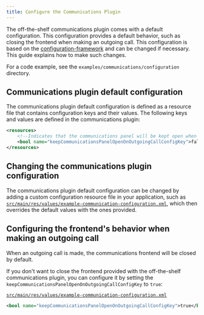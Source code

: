 ```yaml
---
title: Configure the Communications Plugin
---
```


The off-the-shelf communications plugin comes with a default configuration. This configuration
provides a default behavior, such as closing the frontend when making an outgoing call. This
configuration is based on the
[configuration-framework](/tomtom-indigo/documentation/tutorials-and-examples/customization/use-the-configuration-framework)
and can be changed if necessary. This guide explains how to make such changes.

For a code example, see the `examples/communications/configuration` directory.

## Communications plugin default configuration

The communications plugin default configuration is defined as a resource file that contains
configuration keys and their values. The following keys and values are defined in the communications
plugin:

```xml
<resources>
    <!--Indicates that the communications panel will be kept open when starting an outgoing call. By default it is set to false-->
    <bool name="keepCommunicationsPanelOpenOnOutgoingCallConfigKey">false</bool>
</resources>
```

## Changing the communications plugin configuration

The communications plugin default configuration can be changed by adding a custom configuration
resource file in your application, such as
[`src/main/res/values/example-communication-configuration.xml`](https://github.com/tomtom-international/tomtom-indigo-sdk-examples/blob/main/examples/communications/configuration/src/main/res/values/example-communication-configuration.xml),
which then overrides the default values with the ones provided.

## Configuring the frontend's behavior when making an outgoing call

When an outgoing call is made, the communications frontend will be closed by default.

If you don't want to close the frontend provided with the off-the-shelf communications plugin, you
can configure it by setting the `keepCommunicationsPanelOpenOnOutgoingCallConfigKey` to `true`:

[`src/main/res/values/example-communication-configuration.xml`](https://github.com/tomtom-international/tomtom-indigo-sdk-examples/blob/main/examples/communications/configuration/src/main/res/values/example-communication-configuration.xml#L14-L17)

```xml
<bool name="keepCommunicationsPanelOpenOnOutgoingCallConfigKey">true</bool>
```
